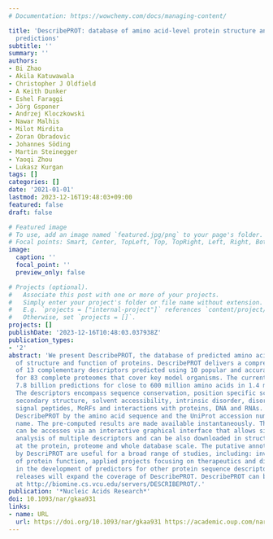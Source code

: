 ```yaml
---
# Documentation: https://wowchemy.com/docs/managing-content/

title: 'DescribePROT: database of amino acid-level protein structure and function
  predictions'
subtitle: ''
summary: ''
authors:
- Bi Zhao
- Akila Katuwawala
- Christopher J Oldfield
- A Keith Dunker
- Eshel Faraggi
- Jörg Gsponer
- Andrzej Kloczkowski
- Nawar Malhis
- Milot Mirdita
- Zoran Obradovic
- Johannes Söding
- Martin Steinegger
- Yaoqi Zhou
- Lukasz Kurgan
tags: []
categories: []
date: '2021-01-01'
lastmod: 2023-12-16T19:48:03+09:00
featured: false
draft: false

# Featured image
# To use, add an image named `featured.jpg/png` to your page's folder.
# Focal points: Smart, Center, TopLeft, Top, TopRight, Left, Right, BottomLeft, Bottom, BottomRight.
image:
  caption: ''
  focal_point: ''
  preview_only: false

# Projects (optional).
#   Associate this post with one or more of your projects.
#   Simply enter your project's folder or file name without extension.
#   E.g. `projects = ["internal-project"]` references `content/project/deep-learning/index.md`.
#   Otherwise, set `projects = []`.
projects: []
publishDate: '2023-12-16T10:48:03.037938Z'
publication_types:
- '2'
abstract: 'We present DescribePROT, the database of predicted amino acid-level descriptors
  of structure and function of proteins. DescribePROT delivers a comprehensive collection
  of 13 complementary descriptors predicted using 10 popular and accurate algorithms
  for 83 complete proteomes that cover key model organisms. The current version includes
  7.8 billion predictions for close to 600 million amino acids in 1.4 million proteins.
  The descriptors encompass sequence conservation, position specific scoring matrix,
  secondary structure, solvent accessibility, intrinsic disorder, disordered linkers,
  signal peptides, MoRFs and interactions with proteins, DNA and RNAs. Users can search
  DescribePROT by the amino acid sequence and the UniProt accession number and entry
  name. The pre-computed results are made available instantaneously. The predictions
  can be accesses via an interactive graphical interface that allows simultaneous
  analysis of multiple descriptors and can be also downloaded in structured formats
  at the protein, proteome and whole database scale. The putative annotations included
  by DescriPROT are useful for a broad range of studies, including: investigations
  of protein function, applied projects focusing on therapeutics and diseases, and
  in the development of predictors for other protein sequence descriptors. Future
  releases will expand the coverage of DescribePROT. DescribePROT can be accessed
  at http://biomine.cs.vcu.edu/servers/DESCRIBEPROT/.'
publication: '*Nucleic Acids Research*'
doi: 10.1093/nar/gkaa931
links:
- name: URL
  url: https://doi.org/10.1093/nar/gkaa931 https://academic.oup.com/nar/article/49/D1/D298/5943193
---
```

